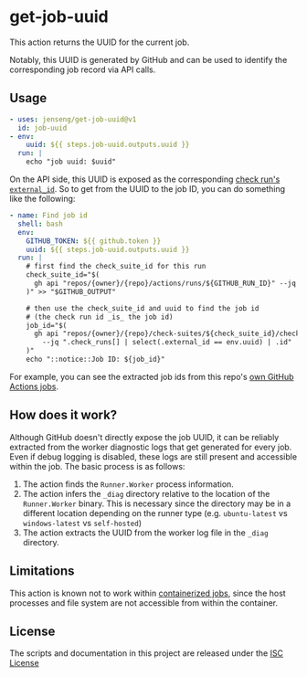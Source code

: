 # get-job-uuid

This action returns the UUID for the current job.

Notably, this UUID is generated by GitHub and can be used to identify the corresponding job record via API calls.

## Usage

```yaml
- uses: jenseng/get-job-uuid@v1
  id: job-uuid
- env:
    uuid: ${{ steps.job-uuid.outputs.uuid }}
  run: |
    echo "job uuid: $uuid"
```

On the API side, this UUID is exposed as the corresponding [check run's `external_id`](https://docs.github.com/en/rest/checks/runs?apiVersion=2022-11-28#get-a-check-run). So to get from the UUID to the job ID, you can do something like the following:

```yaml
- name: Find job id
  shell: bash
  env:
    GITHUB_TOKEN: ${{ github.token }}
    uuid: ${{ steps.job-uuid.outputs.uuid }}
  run: |
    # first find the check_suite_id for this run
    check_suite_id="$(
      gh api "repos/{owner}/{repo}/actions/runs/${GITHUB_RUN_ID}" --jq .check_suite_id
    )" >> "$GITHUB_OUTPUT"

    # then use the check_suite_id and uuid to find the job id
    # (the check run id _is_ the job id)
    job_id="$(
      gh api "repos/{owner}/{repo}/check-suites/${check_suite_id}/check-runs" \
        --jq ".check_runs[] | select(.external_id == env.uuid) | .id"
    )"
    echo "::notice::Job ID: ${job_id}"
```

For example, you can see the extracted job ids from this repo's [own GitHub Actions jobs](https://github.com/jenseng/get-job-uuid/actions/workflows/cicd.yml).

## How does it work?

Although GitHub doesn't directly expose the job UUID, it can be reliably extracted from the worker diagnostic logs that get generated for every job. Even if debug logging is disabled, these logs are still present and accessible within the job. The basic process is as follows:

1. The action finds the `Runner.Worker` process information.
1. The action infers the `_diag` directory relative to the location of the `Runner.Worker` binary. This is necessary since the directory may be in a different location depending on the runner type (e.g. `ubuntu-latest` vs `windows-latest` vs `self-hosted`)
1. The action extracts the UUID from the worker log file in the `_diag` directory.

## Limitations

This action is known not to work within [containerized jobs](https://docs.github.com/en/actions/writing-workflows/choosing-where-your-workflow-runs/running-jobs-in-a-container), since the host processes and file system are not accessible from within the container.

## License

The scripts and documentation in this project are released under the [ISC License](./LICENSE.md)
